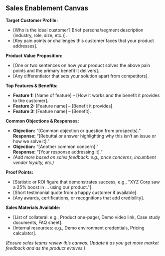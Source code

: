 <!--
## Description: Prepares key information that sales teams need to sell the product effectively: who the customer is, their pain points, how the product helps, key benefits, common objections, and proof points.
## Usage Note: Use when launching a product or new feature so sales and customer-facing teams have a cheat sheet. Provide product value propositions, known customer pain points, and likely objections. The prompt will organize these into a concise enablement guide.
## Instructions: The AI will ask for details on target customers, pain points, product features, and any testimonials or data. It will produce sections covering the customer profile, value prop, feature highlights, objection handling, and available sales collateral. Share this with sales to ensure consistent and informed messaging.
## Attribution: Informed by sales enablement best practices and one-page playbooks that align sales with product messaging.
-->

## Sales Enablement Canvas

**Target Customer Profile:**  
- [Who is the ideal customer? Brief persona/segment description (industry, role, size, etc.)].  
- [Key pain points or challenges this customer faces that your product addresses].

**Product Value Proposition:**  
- [One or two sentences on how your product solves the above pain points and the primary benefit it delivers].  
- [Any differentiator that sets your solution apart from competitors].

**Top Features & Benefits:**  
- **Feature 1:** [Name of feature] – [How it works and the benefit it provides to the customer].  
- **Feature 2:** [Feature name] – [Benefit it provides].  
- **Feature 3:** [Feature name] – [Benefit].

**Common Objections & Responses:**  
- **Objection:** “[Common objection or question from prospects].”  
  **Response:** “[Rebuttal or answer highlighting why this isn’t an issue or how we solve it].”  
- **Objection:** “[Another common concern].”  
  **Response:** “[Your response addressing it].”  
- *(Add more based on sales feedback: e.g., price concerns, incumbent vendor loyalty, etc.)*

**Proof Points:**  
- [Statistic or ROI figure that demonstrates success, e.g., "XYZ Corp saw a 25% boost in ... using our product."].  
- [Short testimonial quote from a happy customer if available].  
- [Any awards, certifications, or recognitions that add credibility].

**Sales Materials Available:**  
- [List of collateral: e.g., Product one-pager, Demo video link, Case study documents, FAQ sheet].  
- [Internal resources: e.g., Demo environment credentials, Pricing calculator].

*(Ensure sales teams review this canvas. Update it as you get more market feedback and as the product evolves.)*
